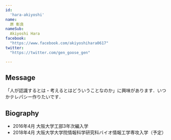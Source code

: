 ```yaml
---
id:
  'hara-akiyoshi'
name:
  原 彰良
nameSub:
  Akiyoshi Hara
facebook:
  "https://www.facebook.com/akiyoshihara0617"
twitter:
  "https://twitter.com/gen_goose_gen"

---
```


 
## Message
「人が認識するとは・考えるとはどういうことなのか」に興味があります．いつかテレパシー作りたいです．


## Biography

- 2016年4月  大阪大学工部3年次編入学
- 2018年4月  大阪大学大学院情報科学研究科バイオ情報工学専攻入学（予定）
